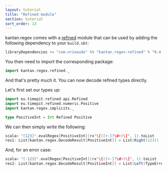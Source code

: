 ```yaml
---
layout: tutorial
title: "Refined module"
section: tutorial
sort_order: 13
---
```

kantan.regex comes with a [refined](https://github.com/fthomas/refined) module that can be used
by adding the following dependency to your `build.sbt`:

```scala
libraryDependencies += "com.nrinaudo" %% "kantan.regex-refined" % "0.4.0"
```

You then need to import the corresponding package:

```scala
import kantan.regex.refined._
```

And that's pretty much it. You can now decode refined types directly.

Let's first set our types up:

```scala
import eu.timepit.refined.api.Refined
import eu.timepit.refined.numeric.Positive
import kantan.regex.implicits._

type PositiveInt = Int Refined Positive
```

We can then simply write the following:

```scala
scala> "[123]".evalRegex[PositiveInt](rx"\[([+-]?\d+)\]", 1).toList
res1: List[kantan.regex.DecodeResult[PositiveInt]] = List(Right(123))
```

And, for an error case:

```scala
scala> "[-123]".evalRegex[PositiveInt](rx"\[([+-]?\d+)\]", 1).toList
res2: List[kantan.regex.DecodeResult[PositiveInt]] = List(Left(TypeError: Not acceptable: 'Predicate failed: (-123 > 0).'))
```
